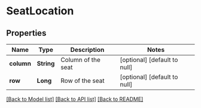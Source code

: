 # SeatLocation
## Properties

| Name | Type | Description | Notes |
|------------ | ------------- | ------------- | -------------|
| **column** | **String** | Column of the seat | [optional] [default to null] |
| **row** | **Long** | Row of the seat | [optional] [default to null] |

[[Back to Model list]](../README.md#documentation-for-models) [[Back to API list]](../README.md#documentation-for-api-endpoints) [[Back to README]](../README.md)

